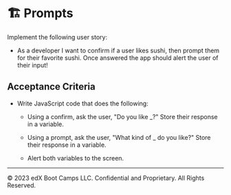 # 🏗️ Prompts

Implement the following user story:

* As a developer I want to confirm if a user likes sushi, then prompt them for their favorite sushi. Once answered the app should alert the user of their input! 

## Acceptance Criteria

* Write JavaScript code that does the following:

  * Using a confirm, ask the user, "Do you like \_?" Store their response in a variable.

  * Using a prompt, ask the user, "What kind of \_ do you like?" Store their response in a variable.

  * Alert both variables to the screen.

---

© 2023 edX Boot Camps LLC. Confidential and Proprietary. All Rights Reserved.
